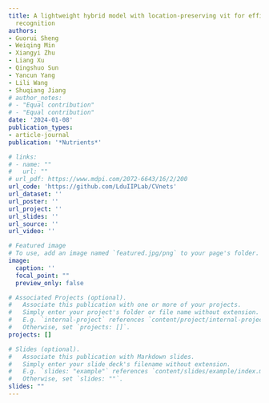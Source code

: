 ```yaml
---
title: A lightweight hybrid model with location-preserving vit for efficient food
  recognition
authors:
- Guorui Sheng
- Weiqing Min
- Xiangyi Zhu
- Liang Xu
- Qingshuo Sun
- Yancun Yang
- Lili Wang
- Shuqiang Jiang
# author_notes:
# - "Equal contribution"
# - "Equal contribution"
date: '2024-01-08'
publication_types:
- article-journal
publication: '*Nutrients*'

# links:
# - name: ""
#   url: ""
# url_pdf: https://www.mdpi.com/2072-6643/16/2/200
url_code: 'https://github.com/LduIIPLab/CVnets'
url_dataset: ''
url_poster: ''
url_project: ''
url_slides: ''
url_source: ''
url_video: ''

# Featured image
# To use, add an image named `featured.jpg/png` to your page's folder. 
image:
  caption: ''
  focal_point: ""
  preview_only: false

# Associated Projects (optional).
#   Associate this publication with one or more of your projects.
#   Simply enter your project's folder or file name without extension.
#   E.g. `internal-project` references `content/project/internal-project/index.md`.
#   Otherwise, set `projects: []`.
projects: []

# Slides (optional).
#   Associate this publication with Markdown slides.
#   Simply enter your slide deck's filename without extension.
#   E.g. `slides: "example"` references `content/slides/example/index.md`.
#   Otherwise, set `slides: ""`.
slides: ""
---
```

